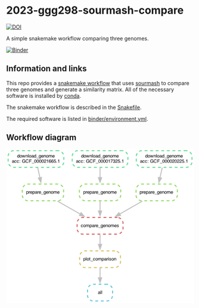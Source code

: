 # 2023-ggg298-sourmash-compare

[![DOI](https://zenodo.org/badge/587375230.svg)](https://zenodo.org/badge/latestdoi/587375230)

A simple snakemake workflow comparing three genomes.

[![Binder](https://mybinder.org/badge_logo.svg)](https://mybinder.org/v2/gh/ngs-docs/2023-ggg298-sourmash-compare/stable?urlpath=rstudio)

## Information and links

This repo provides a
[snakemake workflow](https://snakemake.readthedocs.io/) that uses
[sourmash](https://sourmash.readthedocs.io/) to compare three genomes
and generate a similarity matrix. All of the necessary software is
installed by [conda](https://docs.conda.io/en/latest/).

The snakemake workflow is described in the [Snakefile](https://github.com/ngs-docs/2023-ggg298-sourmash-compare/blob/main/Snakefile).

The required software is listed in [binder/environment.yml](https://github.com/ngs-docs/2023-ggg298-sourmash-compare/blob/main/binder/environment.yml).

## Workflow diagram

![workflow diagram](doc/workflow-dag.png)
